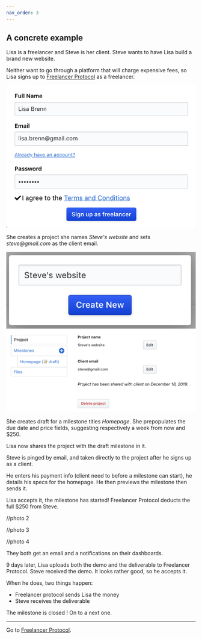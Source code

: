 ```yaml
---
nav_order: 3
---
```


## A concrete example

Lisa is a freelancer and Steve is her client. Steve wants to have Lisa build a brand new website.

Neither want to go through a platform that will charge expensive fees, so Lisa signs up to [Freelancer Protocol](https://www.freelancerprotocol.com/) as a freelancer.

 <div class ="example-image small">
  <img src="/images/freelancerSignUp.png" alt="accessibility text" >
</div>

She creates a project she names _Steve's website_ and sets _steve@gmail.com_ as the client email.

 <div class ="example-image small">
  <img src="/images/NewProjectModal.png" alt="accessibility text" >
</div>

 <div class ="example-image medium">
  <img src="/images/ProjectCat.png" alt="accessibility text" >
</div>

She creates draft for a milestone titles _Homepage_. She prepopulates the due date and price fields, suggesting respectively a week from now and \$250.

Lisa now shares the project with the draft milestone in it.

Steve is pinged by email, and taken directly to the project after he signs up as a client.

He enters his payment info (client need to before a milestone can start), he details his specs for the homepage.
He then previews the milestone then sends it.

Lisa accepts it, the milestone has started! Freelancer Protocol deducts the full \$250 from Steve.

<!-- //enable modification on :  -->

//photo 2

//photo 3

//photo 4

<!-- All the above may sound super long but it reality the whole should take Steve and Lisa about 5 minutes each. -->

They both get an email and a notifications on their dashboards.

9 days later, Lisa uploads both the demo and the deliverable to Freelancer Protocol.
Steve received the demo. It looks rather good, so he accepts it.

When he does, two things happen:

- Freelancer protocol sends Lisa the money
- Steve receives the deliverable

The milestone is closed ! On to a next one.

---

Go to [Freelancer Protocol](https://www.freelancerprotocol.com/).
